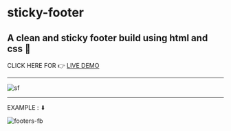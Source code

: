 
# sticky-footer
## A clean and sticky footer build using html and css 🌠

CLICK HERE FOR 👉 [LIVE DEMO](https://github.com/anjuchauhann/sticky-footer)
<hr>

![sf](https://user-images.githubusercontent.com/97951831/150243689-a21dabaf-afd3-4023-9f27-5bb5b4432263.PNG)

<hr>
EXAMPLE : ⬇

![footers-fb](https://user-images.githubusercontent.com/97951831/150244158-8245244d-8c7e-4b8a-adfb-e2d2c7bc893f.jpg)
